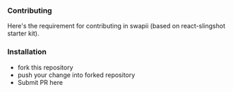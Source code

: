 ### Contributing
Here's the requirement for contributing in swapii (based on react-slingshot starter kit).

### Installation
* fork this repository
* push your change into forked repository
* Submit PR here